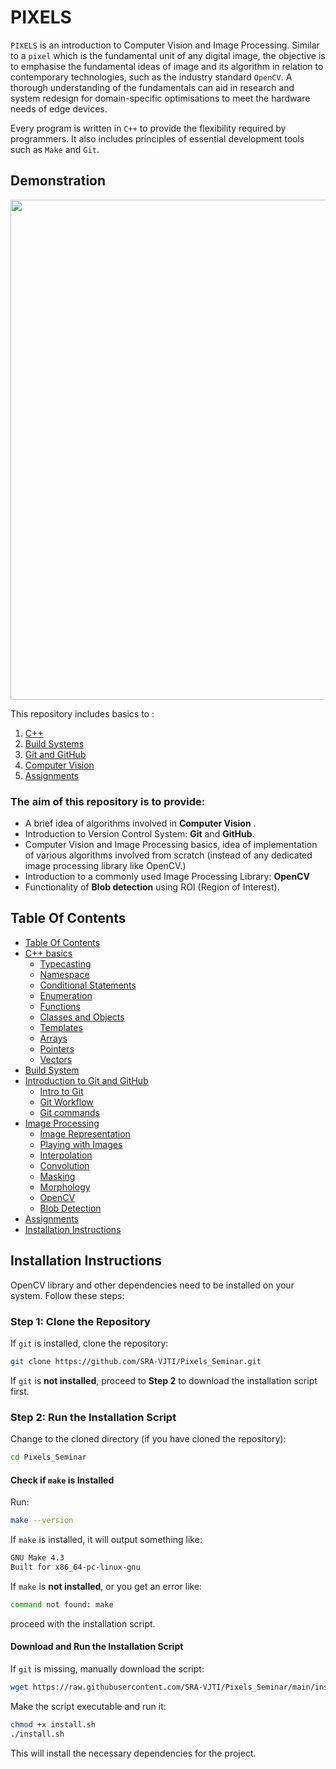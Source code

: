 # PIXELS

`PIXELS` is an introduction to Computer Vision and Image Processing. Similar to a `pixel` which is the fundamental unit of any digital image, the objective is to emphasise the fundamental ideas of image and its algorithm in relation to contemporary technologies, such as the industry standard `OpenCV`. A thorough understanding of the fundamentals can aid in research and system redesign for domain-specific optimisations to meet the hardware needs of edge devices.

Every program is written in `C++` to provide the flexibility required by programmers. It also includes principles of essential development tools such as `Make` and `Git`.

## Demonstration 
<img src="./assets/images/blob_demo_2023.gif" width="800" />

This repository includes basics to :
1. [C++](./1_cpp_basics/README.md) 
2. [Build Systems](./2_build_systems/README.md) 
3. [Git and GitHub](./3_git_github/README.md)
4. [Computer Vision](./4_cv_basics) 
5. [Assignments](./5_assignments)  

### The aim of this repository is to provide:  
- A brief idea of algorithms involved in **Computer Vision** . 
- Introduction to Version Control System: **Git** and **GitHub**. 
- Computer Vision and Image Processing basics, idea of implementation of various algorithms involved from scratch (instead of any dedicated image processing library like OpenCV.)
- Introduction to a commonly used Image Processing Library: **OpenCV**
- Functionality of **Blob detection** using ROI (Region of Interest).

## Table Of Contents
- [Table Of Contents](#table-of-contents)
- [C++ basics](./1_cpp_basics/README.md)
    - [Typecasting](./1_cpp_basics/0_typecasting/explicit_typecasting.cpp)
    - [Namespace](/./1_cpp_basics/1_namespace/namespace.cpp)
    - [Conditional Statements](./1_cpp_basics/2_conditional_statements/if.cpp)
    - [Enumeration](./1_cpp_basics/3_enumeration/enumeration.cpp)
    - [Functions](./1_cpp_basics/4_functions/function.cpp)
    - [Classes and Objects](./1_cpp_basics/5_classes_and_objects/classes_and_objects.cpp)
    - [Templates](./1_cpp_basics/6_templates/class_template.cpp)
    - [Arrays](./1_cpp_basics/7_arrays/arrays2d.cpp)
    - [Pointers](./1_cpp_basics/8_pointers/pointers.cpp)
    - [Vectors](./1_cpp_basics/9_vectors/access_vector.cpp)
- [Build System](./2_build_systems/README.md)
- [Introduction to Git and GitHub](./3_git_github/README.md)
    - [Intro to Git](./3_git_github/1_git_intro%20.md)
    - [Git Workflow](./3_git_github/2_git_workflow.md)
    - [Git commands](./3_git_github/3_git_commands.md)
- [Image Processing](./4_cv_basics)
    - [Image Representation](./4_cv_basics/1_image_representation/README.md)
    - [Playing with Images](./4_cv_basics/2_playing_with_images/README.md)
    - [Interpolation](./4_cv_basics/3_interpolation/README.md)
    - [Convolution](./4_cv_basics/4_convolutions_filtering/README.md)
    - [Masking](./4_cv_basics/5_masking/README.md)
    - [Morphology](./4_cv_basics/6_morphology/README.md)
    - [OpenCV](./4_cv_basics/7_opencv_overview/README.md)
    - [Blob Detection](./4_cv_basics/8_blob_detection/README.md)
- [Assignments](./5_assignments)
- [Installation Instructions](#installation-instructions)

## Installation Instructions

OpenCV library and other dependencies need to be installed on your system. Follow these steps:

### **Step 1: Clone the Repository**
If `git` is installed, clone the repository:
```sh
git clone https://github.com/SRA-VJTI/Pixels_Seminar.git
```

If `git` is **not installed**, proceed to **Step 2** to download the installation script first.

### **Step 2: Run the Installation Script**
Change to the cloned directory (if you have cloned the repository):
```sh
cd Pixels_Seminar
```

#### **Check if `make` is Installed**
Run:
```sh
make --version
```
If `make` is installed, it will output something like:
```sh
GNU Make 4.3
Built for x86_64-pc-linux-gnu
```
If `make` is **not installed**, or you get an error like:
```sh
command not found: make
```
proceed with the installation script.

#### **Download and Run the Installation Script**
If `git` is missing, manually download the script:
```sh
wget https://raw.githubusercontent.com/SRA-VJTI/Pixels_Seminar/main/install.sh -O install.sh
```
Make the script executable and run it:
```sh
chmod +x install.sh
./install.sh
```
This will install the necessary dependencies for the project.

